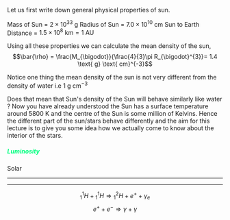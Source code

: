 Let us first write down general physical properties of  sun.

Mass of Sun = $2 \times 10^{33} \text{ g}$
Radius of Sun = $7.0 \times 10^{10} \text{ cm}$
Sun to Earth Distance = $1.5 \times 10^{8} \text{ km} = \text{1 AU}$

Using all these properties we can calculate the mean density of the sun, 
$$\bar{\rho} = \frac{M_{\bigodot}}{\frac{4}{3}\pi R_{\bigodot}^{3}}= 1.4 \text{ g} \text{ cm}^{-3}$$

Notice one thing the mean density of the sun is not very different from the density of water i.e $1 \text{ g} \text{ cm}^{-3}$

Does that mean that Sun's density of the Sun will behave similarly like water ? 
Now you have already understood the Sun has a surface temperature around $5800 \text{ K}$ and the centre of the Sun is some million of Kelvins. Hence the different part of the sun/stars behave differently and the aim for this lecture is to give you some idea how we actually come to know about the interior of the stars. 

##### <span  style = "color:SpringGreen">Luminosity</span>
Solar 



---
---

$$\tag{Energy Release = 0.425 MeV}{^1_1H}+{^1_1H}\Longrightarrow {^2_1H} + e^{+} + \gamma_e$$
$$\tag{Each gamma ray of 0.511 MeV}e^+ + e^- \Longrightarrow \gamma + \gamma$$